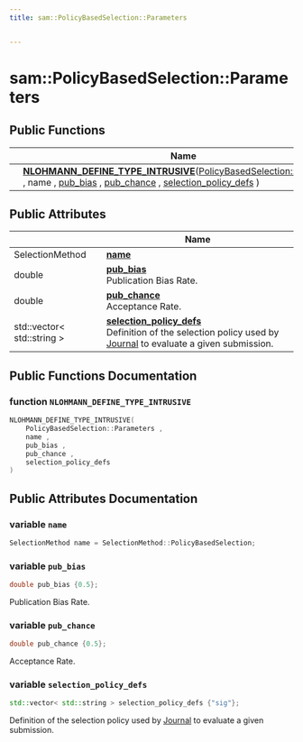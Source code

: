 ```yaml
---
title: sam::PolicyBasedSelection::Parameters


---
```


# sam::PolicyBasedSelection::Parameters



















## Public Functions

|                | Name           |
| -------------- | -------------- |
|  | **[NLOHMANN_DEFINE_TYPE_INTRUSIVE](/doxygen/Classes/structsam_1_1_policy_based_selection_1_1_parameters/#function-nlohmann_define_type_intrusive)**([PolicyBasedSelection::Parameters](/doxygen/Classes/structsam_1_1_policy_based_selection_1_1_parameters/) , name , [pub_bias](/doxygen/Classes/structsam_1_1_policy_based_selection_1_1_parameters/#variable-pub_bias) , [pub_chance](/doxygen/Classes/structsam_1_1_policy_based_selection_1_1_parameters/#variable-pub_chance) , [selection_policy_defs](/doxygen/Classes/structsam_1_1_policy_based_selection_1_1_parameters/#variable-selection_policy_defs) )  |


## Public Attributes

|                | Name           |
| -------------- | -------------- |
| SelectionMethod | **[name](/doxygen/Classes/structsam_1_1_policy_based_selection_1_1_parameters/#variable-name)**  |
| double | **[pub_bias](/doxygen/Classes/structsam_1_1_policy_based_selection_1_1_parameters/#variable-pub_bias)** <br>Publication Bias Rate.  |
| double | **[pub_chance](/doxygen/Classes/structsam_1_1_policy_based_selection_1_1_parameters/#variable-pub_chance)** <br>Acceptance Rate.  |
| std::vector< std::string > | **[selection_policy_defs](/doxygen/Classes/structsam_1_1_policy_based_selection_1_1_parameters/#variable-selection_policy_defs)** <br>Definition of the selection policy used by [Journal](/doxygen/Classes/classsam_1_1_journal/) to evaluate a given submission.  |














## Public Functions Documentation

### function `NLOHMANN_DEFINE_TYPE_INTRUSIVE`

```cpp
NLOHMANN_DEFINE_TYPE_INTRUSIVE(
    PolicyBasedSelection::Parameters ,
    name ,
    pub_bias ,
    pub_chance ,
    selection_policy_defs 
)
```































## Public Attributes Documentation

### variable `name`

```cpp
SelectionMethod name = SelectionMethod::PolicyBasedSelection;
```





























### variable `pub_bias`

```cpp
double pub_bias {0.5};
```

Publication Bias Rate. 




























### variable `pub_chance`

```cpp
double pub_chance {0.5};
```

Acceptance Rate. 




























### variable `selection_policy_defs`

```cpp
std::vector< std::string > selection_policy_defs {"sig"};
```

Definition of the selection policy used by [Journal](/doxygen/Classes/classsam_1_1_journal/) to evaluate a given submission. 
































